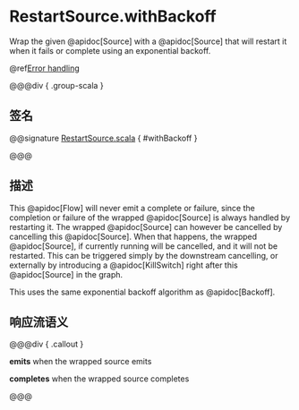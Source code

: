 # RestartSource.withBackoff

Wrap the given @apidoc[Source] with a @apidoc[Source] that will restart it when it fails or complete using an exponential backoff.

@ref[Error handling](../index.md#error-handling)

@@@div { .group-scala }

## 签名

@@signature [RestartSource.scala](/akka-stream/src/main/scala/akka/stream/scaladsl/RestartSource.scala) { #withBackoff }

@@@

## 描述

This @apidoc[Flow] will never emit a complete or failure, since the completion or failure of the wrapped @apidoc[Source]
is always handled by restarting it. The wrapped @apidoc[Source] can however be cancelled by cancelling this @apidoc[Source].
When that happens, the wrapped @apidoc[Source], if currently running will be cancelled, and it will not be restarted.
This can be triggered simply by the downstream cancelling, or externally by introducing a @apidoc[KillSwitch] right
after this @apidoc[Source] in the graph.

This uses the same exponential backoff algorithm as @apidoc[Backoff].

## 响应流语义

@@@div { .callout }

**emits** when the wrapped source emits

**completes** when the wrapped source completes

@@@
